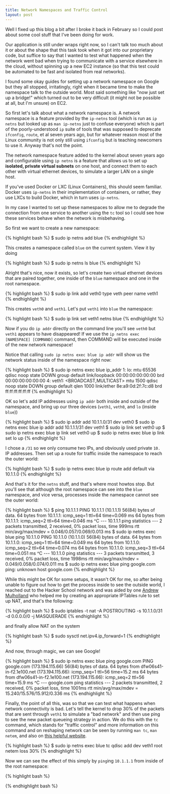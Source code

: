 ```yaml
---
title: Network Namespaces and Traffic Control
layout: post
---
```


Well I fixed up this blog a bit after I broke it back in February so I could post about some cool stuff that I've been doing for work.

Our application is still under wraps right now, so I can't talk too much about it or about the shape that this task took when it got into our proprietary code, but suffice to say that I wanted to test what happened when the network went bad when trying to communicate with a service elsewhere in the cloud, without spinning up a new EC2 instance (so that this test could be automated to be fast and isolated from real networks).

I found some okay guides for setting up a network namespace on Google but they all stopped, irritatingly, right when it became time to make the namespace talk to the outside world. Most said something like "now just set up a bridge!" which turned out to be very difficult (it might not be possible at all, but I'm unsure) on EC2.

So first let's talk about what a network namespace is. A network namespace is a feature provided by the `ip-netns` tool (which is run as `ip netns` but looked up as `man ip-netns` just to confuse everyone) which is part of the poorly-understood `ip` suite of tools that was supposed to deprecate `ifconfig`, `route`, et al seven years ago, but for whatever reason most of the Linux community is not only still using `ifconfig` but is teaching newcomers to use it. Anyway that's not the point.

The network namespace feature added to the kernel about seven years ago and configurable using `ip netns` is a feature that allows us to set up **isolated, private virtual subnets** on one host, and connect them to each other with virtual ethernet devices, to simulate a larger LAN on a single host.

If you've used Docker or LXC (Linux Containers), this should seem familiar. Docker uses `ip-netns` in their implementation of containers, or rather, they use LXCs to build Docker, which in turn uses `ip-netns`.

In my case I wanted to set up these namespaces to allow me to degrade the connection from one service to another using the `tc` tool so I could see how these services behave when the network is misbehaving.

So first we want to create a new namespace:

{% highlight bash %}
$ sudo ip netns add blue
{% endhighlight %}

This creates a namespace called `blue` on the current system. View it by doing

{% highlight bash %}
$ sudo ip netns ls
blue
{% endhighlight %}

Alright that's nice, now it exists, so let's create two virtual ethernet devices that are paired together, one inside of the `blue` namespace and one in the root namespace.

{% highlight bash %}
$ sudo ip link add veth0 type veth peer name veth1
{% endhighlight %}

This creates `veth0` and `veth1`. Let's put `veth1` into `blue` the namespace:

{% highlight bash %}
$ sudo ip link set veth1 netns blue
{% endhighlight %}

Now if you do `ip addr` directly on the command line you'll see `veth0` but `veth1` appears to have disappeared! If we use the `ip netns exec [NAMESPACE] [COMMAND]` command, then COMMAND will be executed inside of the new network namespace!

Notice that calling `sudo ip netns exec blue ip addr` will show us the network status inside of the namespace right now:

{% highlight bash %}
$ sudo ip netns exec blue ip_addr
1: lo: <LOOPBACK> mtu 65536 qdisc noop state DOWN group default 
    link/loopback 00:00:00:00:00:00 brd 00:00:00:00:00:00
4: veth1: <BROADCAST,MULTICAST> mtu 1500 qdisc noop state DOWN group default qlen 1000
    link/ether 8e:a9:0d:2f:7c:d8 brd ff:ff:ff:ff:ff:ff
{% endhighlight %}

OK so let's add IP addresses using `ip addr` both inside and outside of the namespace, and bring up our three devices (`veth1`, `veth0`, and `lo` (inside `blue`))

{% highlight bash %}
$ sudo ip addr add 10.1.1.0/31 dev veth0
$ sudo ip netns exec blue ip addr add 10.1.1.1/31 dev veth1
$ sudo ip link set veth0 up
$ sudo ip netns exec blue ip link set veth0 up
$ sudo ip netns exec blue ip link set lo up
{% endhighlight %}

I chose a `/31` so we only consume two IPs, and obviously used private `10.` IP addresses. Then set up a route for traffic inside the namespace to reach the outer world:

{% highlight bash %}
$ sudo ip netns exec blue ip route add default via 10.1.1.0
{% endhighlight %}

And that's it for the `netns` stuff, and that's where most howtos stop. But you'll see that although the root namespace can see into the `blue` namespace, and vice versa, processes inside the namespace cannot see the outer world:

{% highlight bash %}
$ ping 10.1.1.1
PING 10.1.1.1 (10.1.1.1) 56(84) bytes of data.
64 bytes from 10.1.1.1: icmp_seq=1 ttl=64 time=0.069 ms
64 bytes from 10.1.1.1: icmp_seq=2 ttl=64 time=0.046 ms
^C
--- 10.1.1.1 ping statistics ---
2 packets transmitted, 2 received, 0% packet loss, time 999ms
rtt min/avg/max/mdev = 0.046/0.057/0.069/0.013 ms
$ sudo ip netns exec blue ping 10.1.1.0
PING 10.1.1.0 (10.1.1.0) 56(84) bytes of data.
64 bytes from 10.1.1.0: icmp_seq=1 ttl=64 time=0.049 ms
64 bytes from 10.1.1.0: icmp_seq=2 ttl=64 time=0.074 ms
64 bytes from 10.1.1.0: icmp_seq=3 ttl=64 time=0.051 ms
^C
--- 10.1.1.0 ping statistics ---
3 packets transmitted, 3 received, 0% packet loss, time 1998ms
rtt min/avg/max/mdev = 0.049/0.058/0.074/0.011 ms
$ sudo ip netns exec blue ping google.com
ping: unknown host google.com
{% endhighlight %}

While this might be OK for some setups, it wasn't OK for me, so after being unable to figure out how to get the process inside to see the outside world, I reached out to the Hacker School network and was aided by one [Andrew Mulholland](http://twitter.com/itwasntandy) who helped me by creating an appropriate IPTables rule to set up NAT, and that's the following:

{% highlight bash %}
$ sudo iptables -t nat -A POSTROUTING -s 10.1.1.0/31 -d 0.0.0.0/0 -j MASQUERADE
{% endhighlight %}

and finally allow NAT on the system

{% highlight bash %}
$ sudo sysctl net.ipv4.ip_forward=1
{% endhighlight %}

And now, through magic, we can see Google!

{% highlight bash %}
$ sudo ip netns exec blue ping google.com
PING google.com (173.194.115.66) 56(84) bytes of data.
64 bytes from dfw06s41-in-f2.1e100.net (173.194.115.66): icmp_seq=1 ttl=56 time=15.2 ms
64 bytes from dfw06s41-in-f2.1e100.net (173.194.115.66): icmp_seq=2 ttl=56 time=15.9 ms
^C
--- google.com ping statistics ---
2 packets transmitted, 2 received, 0% packet loss, time 1001ms
rtt min/avg/max/mdev = 15.240/15.576/15.912/0.336 ms
{% endhighlight %}


Finally, the point of all this, was so that we can test what happens when network connectivity is bad. Let's tell the kernel to drop 30% of the packets that are sent through `veth1` to simulate a "bad network" and then use ping to see the new packet queueing strategy in action. We do this with the `tc` command, which stands for "traffic control" and more information on this command and on reshaping network can be seen by running `man tc`, `man netem`, and also on [this helpful website](http://www.linuxfoundation.org/collaborate/workgroups/networking/netem).

{% highlight bash %}
$ sudo ip netns exec blue tc qdisc add dev veth1 root netem loss 30%
{% endhighlight %}

Now we can see the effect of this simply by `ping`ing `10.1.1.1` from inside of the root namespace:

{% highlight bash %}

{% endhighlight bash %}
